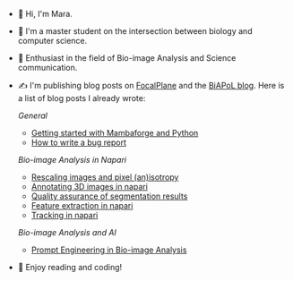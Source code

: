 - 👋 Hi, I'm Mara.
- 🚀 I'm a master student on the intersection between biology and computer science. 
- :microscope: Enthusiast in the field of Bio-image Analysis and Science communication.
- ✍️ I'm publishing blog posts on [FocalPlane](https://focalplane.biologists.com/author/marabuuu/) and the [BiAPoL blog](https://github.com/BiAPoL/blog).
  Here is a list of blog posts I already wrote:
  
  _General_
  * [Getting started with Mambaforge and Python ](https://biapol.github.io/blog/mara_lampert/getting_started_with_mambaforge_and_python/readme.html)
  * [How to write a bug report](https://focalplane.biologists.com/2024/04/03/how-to-write-a-bug-report/)
 
  _Bio-image Analysis in Napari_
  * [Rescaling images and pixel (an)isotropy](https://focalplane.biologists.com/2023/03/02/rescaling-images-and-pixel-anisotropy/)
  * [Annotating 3D images in napari](https://focalplane.biologists.com/2023/03/30/annotating-3d-images-in-napari/)
  * [Quality assurance of segmentation results](https://focalplane.biologists.com/2023/04/13/quality-assurance-of-segmentation-results/)
  * [Feature extraction in napari](https://focalplane.biologists.com/2023/05/03/feature-extraction-in-napari/)
  * [Tracking in napari](https://focalplane.biologists.com/2023/06/01/tracking-in-napari/)
 
  _Bio-image Analysis and AI_
  * [Prompt Engineering in Bio-image Analysis](https://focalplane.biologists.com/2024/07/18/prompt-engineering-in-bio-image-analysis/)
- 🌻 Enjoy reading and coding! 
